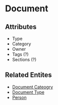 # Document

## Attributes
- Type
- Category
- Owner
- Tags (?)
- Sections (?)

## Related Entites

- [Document Cateogry](./document_category.md)
- [Document Type](./document_type.md)
- [Person](./person.md)

